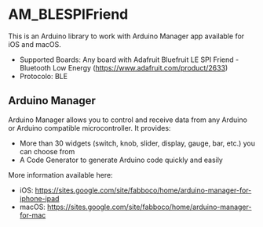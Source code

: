 # AM_BLESPIFriend

This is an Arduino library to work with Arduino Manager app available for iOS and macOS.

 * Supported Boards: Any board with Adafruit Bluefruit LE SPI Friend - Bluetooth Low Energy (https://www.adafruit.com/product/2633)
 * Protocolo: BLE
 
## Arduino Manager

Arduino Manager allows you to control and receive data from any Arduino or Arduino compatible microcontroller. It provides:

* More than 30 widgets (switch, knob, slider, display, gauge, bar, etc.) you can choose from
* A Code Generator to generate Arduino code quickly and easily 

More information available here:

- iOS: https://sites.google.com/site/fabboco/home/arduino-manager-for-iphone-ipad
- macOS: https://sites.google.com/site/fabboco/home/arduino-manager-for-mac




